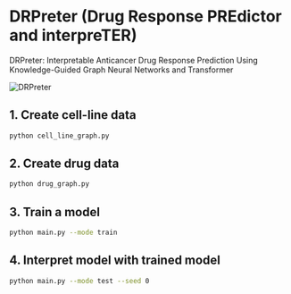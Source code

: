 # DRPreter (Drug Response PREdictor and interpreTER)
DRPreter: Interpretable Anticancer Drug Response Prediction Using Knowledge-Guided Graph Neural Networks and Transformer

![DRPreter](https://user-images.githubusercontent.com/68269057/198502117-785291dd-af73-40d3-8fed-0e8881404119.png)

## 1. Create cell-line data
```sh
python cell_line_graph.py
```


## 2. Create drug data
```sh
python drug_graph.py
```


## 3. Train a model
```sh
python main.py --mode train
```


## 4. Interpret model with trained model
```sh
python main.py --mode test --seed 0
```
